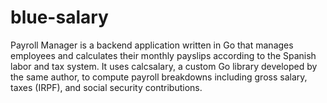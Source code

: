 # blue-salary
Payroll Manager is a backend application written in Go that manages employees and calculates their monthly payslips according to the Spanish labor and tax system.  It uses calcsalary, a custom Go library developed by the same author, to compute payroll breakdowns including gross salary, taxes (IRPF), and social security contributions.
